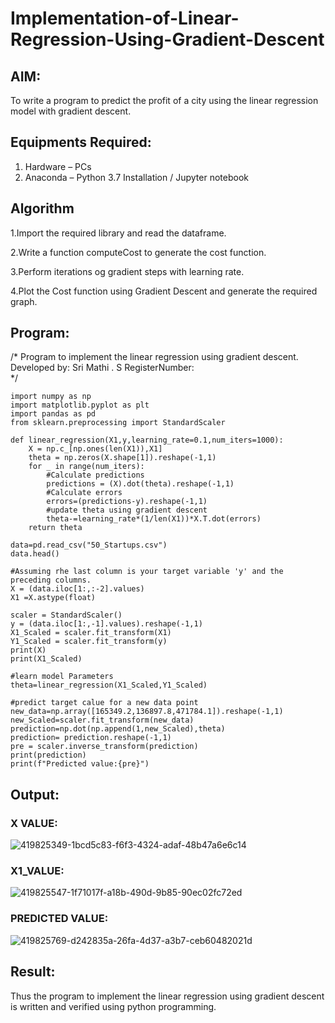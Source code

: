 # Implementation-of-Linear-Regression-Using-Gradient-Descent

## AIM:
To write a program to predict the profit of a city using the linear regression model with gradient descent.

## Equipments Required:
1. Hardware – PCs
2. Anaconda – Python 3.7 Installation / Jupyter notebook

## Algorithm
1.Import the required library and read the dataframe.

2.Write a function computeCost to generate the cost function.

3.Perform iterations og gradient steps with learning rate.

4.Plot the Cost function using Gradient Descent and generate the required graph.

## Program:

/*
Program to implement the linear regression using gradient descent.
Developed by: Sri Mathi . S
RegisterNumber:  
*/
~~~
import numpy as np
import matplotlib.pyplot as plt
import pandas as pd
from sklearn.preprocessing import StandardScaler

def linear_regression(X1,y,learning_rate=0.1,num_iters=1000):
    X = np.c_[np.ones(len(X1)),X1]
    theta = np.zeros(X.shape[1]).reshape(-1,1)
    for _ in range(num_iters):
        #Calculate predictions
        predictions = (X).dot(theta).reshape(-1,1)
        #Calculate errors
        errors=(predictions-y).reshape(-1,1)
        #update theta using gradient descent
        theta-=learning_rate*(1/len(X1))*X.T.dot(errors)
    return theta

data=pd.read_csv("50_Startups.csv")
data.head()

#Assuming rhe last column is your target variable 'y' and the preceding columns.
X = (data.iloc[1:,:-2].values)
X1 =X.astype(float)

scaler = StandardScaler()
y = (data.iloc[1:,-1].values).reshape(-1,1)
X1_Scaled = scaler.fit_transform(X1)
Y1_Scaled = scaler.fit_transform(y)
print(X)
print(X1_Scaled)

#learn model Parameters
theta=linear_regression(X1_Scaled,Y1_Scaled)

#predict target calue for a new data point
new_data=np.array([165349.2,136897.8,471784.1]).reshape(-1,1)
new_Scaled=scaler.fit_transform(new_data)
prediction=np.dot(np.append(1,new_Scaled),theta)
prediction= prediction.reshape(-1,1)
pre = scaler.inverse_transform(prediction)
print(prediction)
print(f"Predicted value:{pre}")

~~~



## Output:
### X VALUE:
![419825349-1bcd5c83-f6f3-4324-adaf-48b47a6e6c14](https://github.com/user-attachments/assets/d5fc7f67-fb8a-4487-ace8-dce67d37eb76)
### X1_VALUE:
![419825547-1f71017f-a18b-490d-9b85-90ec02fc72ed](https://github.com/user-attachments/assets/616f7a2a-3709-4541-9402-d400701ebf3c)
### PREDICTED VALUE:

![419825769-d242835a-26fa-4d37-a3b7-ceb60482021d](https://github.com/user-attachments/assets/7b84f9dd-b125-4bf5-b1a3-1d5c2c95dd1a)




## Result:
Thus the program to implement the linear regression using gradient descent is written and verified using python programming.
